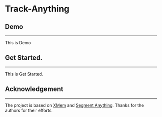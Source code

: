 # Track-Anything

## Demo
***
This is Demo
## Get Started.
***
This is Get Started.
## Acknowledgement
***
The project is based on [XMem](https://github.com/facebookresearch/segment-anything) and [Segment Anything](https://github.com/hkchengrex/XMem). Thanks for the authors for their efforts.

